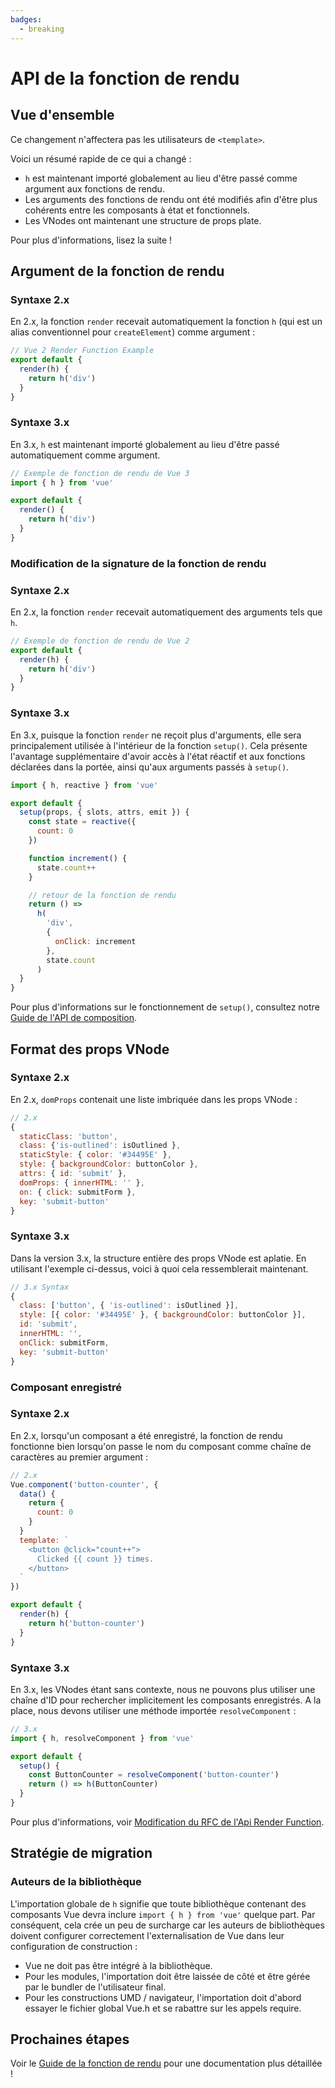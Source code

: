 ```yaml
---
badges:
  - breaking
---
```


# API de la fonction de rendu <MigrationBadges :badges="$frontmatter.badges" />

## Vue d'ensemble

Ce changement n'affectera pas les utilisateurs de `<template>`.

Voici un résumé rapide de ce qui a changé :

- `h` est maintenant importé globalement au lieu d'être passé comme argument aux fonctions de rendu.
- Les arguments des fonctions de rendu ont été modifiés afin d'être plus cohérents entre les composants à état et fonctionnels.
- Les VNodes ont maintenant une structure de props plate.

Pour plus d'informations, lisez la suite !

## Argument de la fonction de rendu

### Syntaxe 2.x

En 2.x, la fonction `render` recevait automatiquement la fonction `h` (qui est un alias conventionnel pour `createElement`) comme argument :

```js
// Vue 2 Render Function Example
export default {
  render(h) {
    return h('div')
  }
}
```

### Syntaxe 3.x

En 3.x, `h` est maintenant importé globalement au lieu d'être passé automatiquement comme argument.

```js
// Exemple de fonction de rendu de Vue 3
import { h } from 'vue'

export default {
  render() {
    return h('div')
  }
}
```

### Modification de la signature de la fonction de rendu

### Syntaxe 2.x

En 2.x, la fonction `render` recevait automatiquement des arguments tels que `h`.

```js
// Exemple de fonction de rendu de Vue 2
export default {
  render(h) {
    return h('div')
  }
}
```

### Syntaxe 3.x

En 3.x, puisque la fonction `render` ne reçoit plus d'arguments, elle sera principalement utilisée à l'intérieur de la fonction `setup()`. Cela présente l'avantage supplémentaire d'avoir accès à l'état réactif et aux fonctions déclarées dans la portée, ainsi qu'aux arguments passés à `setup()`.

```js
import { h, reactive } from 'vue'

export default {
  setup(props, { slots, attrs, emit }) {
    const state = reactive({
      count: 0
    })

    function increment() {
      state.count++
    }

    // retour de la fonction de rendu
    return () =>
      h(
        'div',
        {
          onClick: increment
        },
        state.count
      )
  }
}
```

Pour plus d'informations sur le fonctionnement de `setup()`, consultez notre [Guide de l'API de composition](/guide/composition-api-introduction.html).

## Format des props VNode

### Syntaxe 2.x

En 2.x, `domProps` contenait une liste imbriquée dans les props VNode :

```js
// 2.x
{
  staticClass: 'button',
  class: {'is-outlined': isOutlined },
  staticStyle: { color: '#34495E' },
  style: { backgroundColor: buttonColor },
  attrs: { id: 'submit' },
  domProps: { innerHTML: '' },
  on: { click: submitForm },
  key: 'submit-button'
}
```

### Syntaxe 3.x

Dans la version 3.x, la structure entière des props VNode est aplatie. En utilisant l'exemple ci-dessus, voici à quoi cela ressemblerait maintenant.

```js
// 3.x Syntax
{
  class: ['button', { 'is-outlined': isOutlined }],
  style: [{ color: '#34495E' }, { backgroundColor: buttonColor }],
  id: 'submit',
  innerHTML: '',
  onClick: submitForm,
  key: 'submit-button'
}
```

### Composant enregistré

### Syntaxe 2.x

En 2.x, lorsqu'un composant a été enregistré, la fonction de rendu fonctionne bien lorsqu'on passe le nom du composant comme chaîne de caractères au premier argument :

```js
// 2.x
Vue.component('button-counter', {
  data() {
    return {
      count: 0
    }
  }
  template: `
    <button @click="count++">
      Clicked {{ count }} times.
    </button>
  `
})

export default {
  render(h) {
    return h('button-counter')
  }
}
```

### Syntaxe 3.x

En 3.x, les VNodes étant sans contexte, nous ne pouvons plus utiliser une chaîne d'ID pour rechercher implicitement les composants enregistrés. A la place, nous devons utiliser une méthode importée `resolveComponent` :

```js
// 3.x
import { h, resolveComponent } from 'vue'

export default {
  setup() {
    const ButtonCounter = resolveComponent('button-counter')
    return () => h(ButtonCounter)
  }
}
```

Pour plus d'informations, voir [Modification du RFC de l'Api Render Function](https://github.com/vuejs/rfcs/blob/master/active-rfcs/0008-render-function-api-change.md#context-free-vnodes).

## Stratégie de migration

### Auteurs de la bibliothèque

L'importation globale de `h` signifie que toute bibliothèque contenant des composants Vue devra inclure `import { h } from 'vue'` quelque part. Par conséquent, cela crée un peu de surcharge car les auteurs de bibliothèques doivent configurer correctement l'externalisation de Vue dans leur configuration de construction :

- Vue ne doit pas être intégré à la bibliothèque.
- Pour les modules, l'importation doit être laissée de côté et être gérée par le bundler de l'utilisateur final.
- Pour les constructions UMD / navigateur, l'importation doit d'abord essayer le fichier global Vue.h et se rabattre sur les appels require.

## Prochaines étapes

Voir le [Guide de la fonction de rendu](/guide/render-function) pour une documentation plus détaillée !
